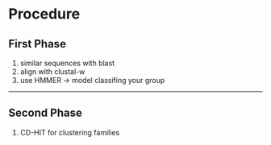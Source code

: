 # Procedure

## First Phase

1. similar sequences with blast
2. align with clustal-w
3. use HMMER -> model classifing your group

---

## Second Phase

1. CD-HIT for clustering families